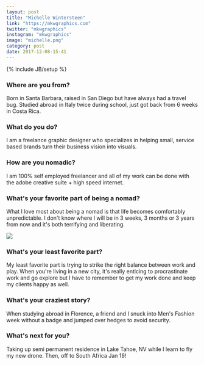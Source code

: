 ```yaml
---
layout: post
title: "Michelle Wintersteen"
link: "https://mkwgraphics.com"
twitter: "mkwgraphics"
instagram: "mkwgraphics"
image: "michelle.png"
category: post
date: 2017-12-08-15-41
---
```

{% include JB/setup %}

### Where are you from?
Born in Santa Barbara, raised in San Diego but have always had a travel bug. Studied abroad in Italy twice during school, just got back from 6 weeks in Costa Rica.

### What do you do?
I am a freelance graphic designer who specializes in helping small, service based brands turn their business vision into visuals.

### How are you nomadic?
I am 100% self employed freelancer and all of my work can be done with the adobe creative suite + high speed internet.

### What's your favorite part of being a nomad?
What I love most about being a nomad is that life becomes comfortably unpredictable. I don't know where I will be in 3 weeks, 3 months or 3 years from now and it's both terrifying and liberating.

<img src="{{ BASE_PATH }}/assets/img/posts/michelle-alt.png" class="inner-post-image" />

### What's your least favorite part?
My least favorite part is trying to strike the right balance between work and play. When you're living in a new city, it's really enticing to procrastinate work and go explore but I have to remember to get my work done and keep my clients happy as well.

### What's your craziest story?
When studying abroad in Florence, a friend and I snuck into Men's Fashion week without a badge and jumped over hedges to avoid security.

### What's next for you?
Taking up semi permanent residence in Lake Tahoe, NV while I learn to fly my new drone. Then, off to South Africa Jan 19!